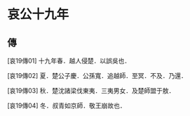 # 哀公十九年

## 傳 <a name="12Ai19Zhuan"></a>

<a name="12Ai19Zhuan01">[哀19傳01]</a> 十九年春．越人侵楚．以誤吳也．

<a name="12Ai19Zhuan02">[哀19傳02]</a> 夏．楚公子慶．公孫寬．追越師．至冥．不及．乃還．

<a name="12Ai19Zhuan03">[哀19傳03]</a> 秋．楚沈諸梁伐東夷．三夷男女．及楚師盟于敖．

<a name="12Ai19Zhuan04">[哀19傳04]</a> 冬．叔青如京師．敬王崩故也．

